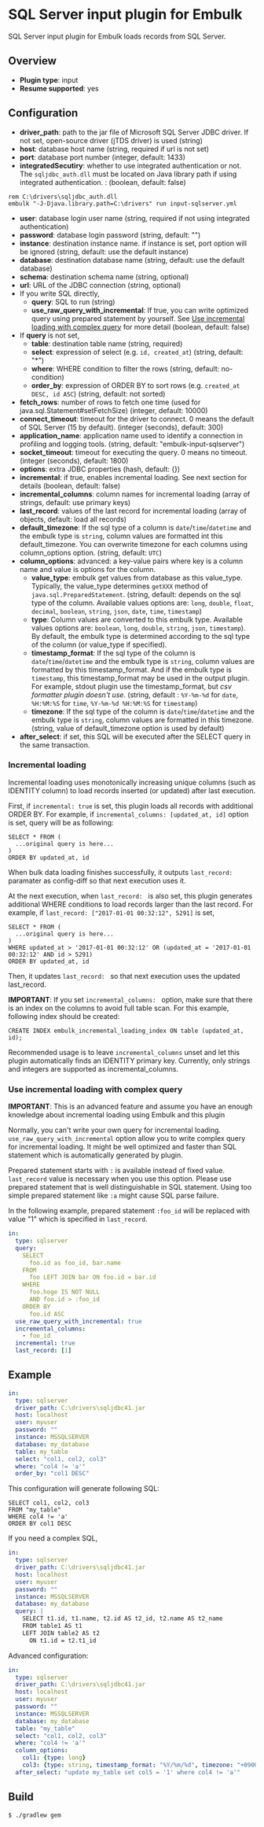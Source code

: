 # SQL Server input plugin for Embulk

SQL Server input plugin for Embulk loads records from SQL Server.

## Overview

* **Plugin type**: input
* **Resume supported**: yes

## Configuration

- **driver_path**: path to the jar file of Microsoft SQL Server JDBC driver. If not set, open-source driver (jTDS driver) is used (string)
- **host**: database host name (string, required if url is not set)
- **port**: database port number (integer, default: 1433)
- **integratedSecutiry**: whether to use integrated authentication or not. The `sqljdbc_auth.dll` must be located on Java library path if using integrated authentication. : (boolean, default: false)
```
rem C:\drivers\sqljdbc_auth.dll
embulk "-J-Djava.library.path=C:\drivers" run input-sqlserver.yml
```
- **user**: database login user name (string, required if not using integrated authentication)
- **password**: database login password (string, default: "")
- **instance**: destination instance name. if instance is set, port option will be ignored (string, default: use the default instance)
- **database**: destination database name (string, default: use the default database)
- **schema**: destination schema name (string, optional)
- **url**: URL of the JDBC connection (string, optional)
- If you write SQL directly,
  - **query**: SQL to run (string)
  - **use_raw_query_with_incremental**: If true, you can write optimized query using prepared statement by yourself. See [Use incremental loading with complex query](#use-incremental-loading-with-complex-query) for more detail (boolean, default: false)
- If **query** is not set,
  - **table**: destination table name (string, required)
  - **select**: expression of select (e.g. `id, created_at`) (string, default: "*")
  - **where**: WHERE condition to filter the rows (string, default: no-condition)
  - **order_by**: expression of ORDER BY to sort rows (e.g. `created_at DESC, id ASC`) (string, default: not sorted)
- **fetch_rows**: number of rows to fetch one time (used for java.sql.Statement#setFetchSize) (integer, default: 10000)
- **connect_timeout**: timeout for the driver to connect. 0 means the default of SQL Server (15 by default). (integer (seconds), default: 300)
- **application_name**: application name used to identify a connection in profiling and logging tools. (string, default: "embulk-input-sqlserver")
- **socket_timeout**: timeout for executing the query. 0 means no timeout. (integer (seconds), default: 1800)
- **options**: extra JDBC properties (hash, default: {})
- **incremental**: if true, enables incremental loading. See next section for details (boolean, default: false)
- **incremental_columns**: column names for incremental loading (array of strings, default: use primary keys)
- **last_record**: values of the last record for incremental loading (array of objects, default: load all records)
- **default_timezone**: If the sql type of a column is `date`/`time`/`datetime` and the embulk type is `string`, column values are formatted int this default_timezone. You can overwrite timezone for each columns using column_options option. (string, default: `UTC`)
- **column_options**: advanced: a key-value pairs where key is a column name and value is options for the column.
  - **value_type**: embulk get values from database as this value_type. Typically, the value_type determines `getXXX` method of `java.sql.PreparedStatement`.
  (string, default: depends on the sql type of the column. Available values options are: `long`, `double`, `float`, `decimal`, `boolean`, `string`, `json`, `date`, `time`, `timestamp`)
  - **type**: Column values are converted to this embulk type.
  Available values options are: `boolean`, `long`, `double`, `string`, `json`, `timestamp`).
  By default, the embulk type is determined according to the sql type of the column (or value_type if specified).
  - **timestamp_format**: If the sql type of the column is `date`/`time`/`datetime` and the embulk type is `string`, column values are formatted by this timestamp_format. And if the embulk type is `timestamp`, this timestamp_format may be used in the output plugin. For example, stdout plugin use the timestamp_format, but *csv formatter plugin doesn't use*. (string, default : `%Y-%m-%d` for `date`, `%H:%M:%S` for `time`, `%Y-%m-%d %H:%M:%S` for `timestamp`)
  - **timezone**: If the sql type of the column is `date`/`time`/`datetime` and the embulk type is `string`, column values are formatted in this timezone.
(string, value of default_timezone option is used by default)
- **after_select**: if set, this SQL will be executed after the SELECT query in the same transaction.


### Incremental loading

Incremental loading uses monotonically increasing unique columns (such as IDENTITY column) to load records inserted (or updated) after last execution.

First, if `incremental: true` is set, this plugin loads all records with additional ORDER BY. For example, if `incremental_columns: [updated_at, id]` option is set, query will be as following:

```
SELECT * FROM (
  ...original query is here...
)
ORDER BY updated_at, id
```

When bulk data loading finishes successfully, it outputs `last_record: ` paramater as config-diff so that next execution uses it.

At the next execution, when `last_record: ` is also set, this plugin generates additional WHERE conditions to load records larger than the last record. For example, if `last_record: ["2017-01-01 00:32:12", 5291]` is set,

```
SELECT * FROM (
  ...original query is here...
)
WHERE updated_at > '2017-01-01 00:32:12' OR (updated_at = '2017-01-01 00:32:12' AND id > 5291)
ORDER BY updated_at, id
```

Then, it updates `last_record: ` so that next execution uses the updated last_record.

**IMPORTANT**: If you set `incremental_columns: ` option, make sure that there is an index on the columns to avoid full table scan. For this example, following index should be created:

```
CREATE INDEX embulk_incremental_loading_index ON table (updated_at, id);
```

Recommended usage is to leave `incremental_columns` unset and let this plugin automatically finds an IDENTITY primary key. Currently, only strings and integers are supported as incremental_columns.

### Use incremental loading with complex query

**IMPORTANT**: This is an advanced feature and assume you have an enough knowledge about incremental loading using Embulk and this plugin

Normally, you can't write your own query for incremental loading.
`use_raw_query_with_incremental` option allow you to write complex query for incremental loading. It might be well optimized and faster than SQL statement which is automatically generated by plugin.

Prepared statement starts with `:` is available instead of fixed value.
`last_record` value is necessary when you use this option.
Please use prepared statement that is well distinguishable in SQL statement. Using too simple prepared statement like `:a` might cause SQL parse failure.

In the following example, prepared statement `:foo_id` will be replaced with value "1" which is specified in `last_record`.

```yaml
in:
  type: sqlserver
  query:
    SELECT
      foo.id as foo_id, bar.name
    FROM
      foo LEFT JOIN bar ON foo.id = bar.id
    WHERE
      foo.hoge IS NOT NULL
      AND foo.id > :foo_id
    ORDER BY
      foo.id ASC
  use_raw_query_with_incremental: true
  incremental_columns:
    - foo_id
  incremental: true
  last_record: [1]
```

## Example

```yaml
in:
  type: sqlserver
  driver_path: C:\drivers\sqljdbc41.jar
  host: localhost
  user: myuser
  password: ""
  instance: MSSQLSERVER
  database: my_database
  table: my_table
  select: "col1, col2, col3"
  where: "col4 != 'a'"
  order_by: "col1 DESC"
```

This configuration will generate following SQL:

```
SELECT col1, col2, col3
FROM "my_table"
WHERE col4 != 'a'
ORDER BY col1 DESC
```

If you need a complex SQL,

```yaml
in:
  type: sqlserver
  driver_path: C:\drivers\sqljdbc41.jar
  host: localhost
  user: myuser
  password: ""
  instance: MSSQLSERVER
  database: my_database
  query: |
    SELECT t1.id, t1.name, t2.id AS t2_id, t2.name AS t2_name
    FROM table1 AS t1
    LEFT JOIN table2 AS t2
      ON t1.id = t2.t1_id
```

Advanced configuration:

```yaml
in:
  type: sqlserver
  driver_path: C:\drivers\sqljdbc41.jar
  host: localhost
  user: myuser
  password: ""
  instance: MSSQLSERVER
  database: my_database
  table: "my_table"
  select: "col1, col2, col3"
  where: "col4 != 'a'"
  column_options:
    col1: {type: long}
    col3: {type: string, timestamp_format: "%Y/%m/%d", timezone: "+0900"}
  after_select: "update my_table set col5 = '1' where col4 != 'a'"

```

## Build

```
$ ./gradlew gem
```
